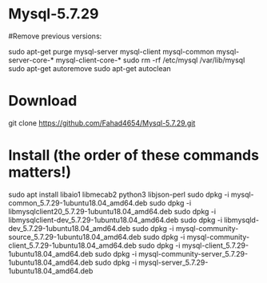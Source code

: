# Mysql-5.7.29

#Remove previous versions:

sudo apt-get purge mysql-server mysql-client mysql-common mysql-server-core-* mysql-client-core-*
sudo rm -rf /etc/mysql /var/lib/mysql
sudo apt-get autoremove
sudo apt-get autoclean

# Download

git clone https://github.com/Fahad4654/Mysql-5.7.29.git

# Install (the order of these commands matters!)

sudo apt install libaio1 libmecab2 python3 libjson-perl
sudo dpkg -i mysql-common_5.7.29-1ubuntu18.04_amd64.deb
sudo dpkg -i libmysqlclient20_5.7.29-1ubuntu18.04_amd64.deb
sudo dpkg -i libmysqlclient-dev_5.7.29-1ubuntu18.04_amd64.deb
sudo dpkg -i libmysqld-dev_5.7.29-1ubuntu18.04_amd64.deb
sudo dpkg -i mysql-community-source_5.7.29-1ubuntu18.04_amd64.deb
sudo dpkg -i mysql-community-client_5.7.29-1ubuntu18.04_amd64.deb
sudo dpkg -i mysql-client_5.7.29-1ubuntu18.04_amd64.deb
sudo dpkg -i mysql-community-server_5.7.29-1ubuntu18.04_amd64.deb
sudo dpkg -i mysql-server_5.7.29-1ubuntu18.04_amd64.deb
